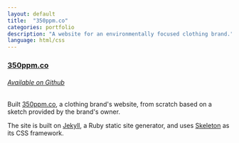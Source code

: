 ```yaml
---
layout: default
title:  "350ppm.co"
categories: portfolio
description: "A website for an environmentally focused clothing brand."
language: html/css
---
```

[350ppm.co]: http://350ppm.co/

### [350ppm.co]

###### [Available on Github](https://github.com/350partspermillion/350ppm)

Built [350ppm.co], a clothing brand's website, from scratch based on a sketch provided by the brand's owner.

The site is built on [Jekyll](http://jekyllrb.com/), a Ruby static site generator, and uses
[Skeleton](http://getskeleton.com/) as its CSS framework.